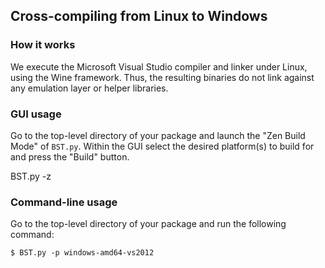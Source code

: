 ##  Cross-compiling from Linux to Windows

### How it works

We execute the Microsoft Visual Studio compiler and linker under Linux,
using the Wine framework. Thus, the resulting binaries do not link against
any emulation layer or helper libraries.    


###  GUI usage

Go to the top-level directory of your package and launch the "Zen Build Mode"
of `BST.py`.
Within the GUI select the desired platform(s) to build for and press the
"Build" button.

  BST.py -z

###  Command-line usage

Go to the top-level directory of your package and run the following command:

    $ BST.py -p windows-amd64-vs2012
